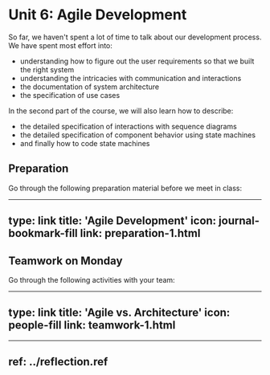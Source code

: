 # Unit 6: Agile Development


So far, we haven't spent a lot of time to talk about our development process. We have spent most effort into: 

* understanding how to figure out the user requirements so that we built the right system
* understanding the intricacies with communication and interactions
* the documentation of system architecture
* the specification of use cases

In the second part of the course, we will also learn how to describe:

* the detailed specification of interactions with sequence diagrams
* the detailed specification of component behavior using state machines
* and finally how to code state machines


## Preparation

Go through the following preparation material before we meet in class:


---
type: link
title: 'Agile Development'
icon: journal-bookmark-fill
link: preparation-1.html
---


## Teamwork on Monday

Go through the following activities with your team:


---
type: link
title: 'Agile vs. Architecture'
icon: people-fill
link: teamwork-1.html
---


---
ref: ../reflection.ref
---